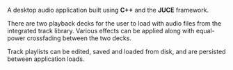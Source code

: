 A desktop audio application built using **C++** and the **JUCE** framework.

There are two playback decks for the user to load with audio files from the integrated track library. Various effects can be applied along with equal-power crossfading between the two decks.

Track playlists can be edited, saved and loaded from disk, and are persisted between application loads.
